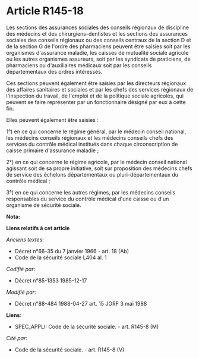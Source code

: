 # Article R145-18

Les sections des assurances sociales des conseils régionaux de discipline des médecins et des chirurgiens-dentistes et les
sections des assurances sociales des conseils régionaux ou des conseils centraux de la section D et de la section G de
l'ordre des pharmaciens peuvent être saisies soit par les organismes d'assurance maladie, les caisses de mutualité sociale
agricole ou les autres organismes assureurs, soit par les syndicats de praticiens, de pharmaciens ou d'auxiliaires médicaux
soit par les conseils départementaux des ordres intéressés.

Ces sections peuvent également être saisies par les directeurs régionaux des affaires sanitaires et sociales et par les chefs
des services régionaux de l'inspection du travail, de l'emploi et de la politique sociale agricoles, qui peuvent se faire
représenter par un fonctionnaire désigné par eux à cette fin.

Elles peuvent également être saisies :

1°) en ce qui concerne le régime général, par le médecin conseil national, les médecins conseils régionaux et les médecins
conseils chefs des services du contrôle médical institués dans chaque circonscription de caisse primaire d'assurance
maladie ;

2°) en ce qui concerne le régime agricole, par le médecin conseil national agissant soit de sa propre initiative, soit sur
proposition des médecins chefs de service des échelons départementaux ou pluri-départementaux du contrôle médical ;

3°) en ce qui concerne les autres régimes, par les médecins conseils responsables du service du contrôle médical d'une caisse
ou d'un organisme de sécurité sociale.

**Nota:**



**Liens relatifs à cet article**

_Anciens textes_:

  - Décret n°66-35 du 7 janvier 1966 - art. 18 (Ab)
  - Code de la sécurité sociale L404 al. 1

_Codifié par_:

  - Décret n°85-1353 1985-12-17

_Modifié par_:

  - Décret n°88-484 1988-04-27 art. 15 JORF 3 mai 1988

**Liens**:

  - SPEC_APPLI: Code de la sécurité sociale. - art. R145-8 (M)

_Cité par_:

  - Code de la sécurité sociale. - art. R145-8 (V)
